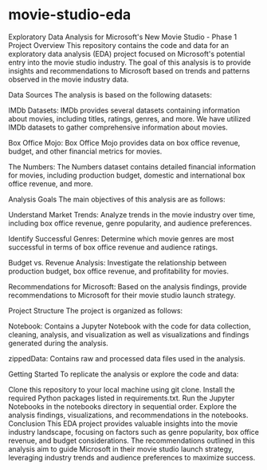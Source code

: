 # movie-studio-eda
Exploratory Data Analysis for Microsoft's New Movie Studio - Phase 1 Project
Overview
This repository contains the code and data for an exploratory data analysis (EDA) project focused on Microsoft's potential entry into the movie studio industry. The goal of this analysis is to provide insights and recommendations to Microsoft based on trends and patterns observed in the movie industry data.

Data Sources
The analysis is based on the following datasets:

IMDb Datasets: IMDb provides several datasets containing information about movies, including titles, ratings, genres, and more. We have utilized IMDb datasets to gather comprehensive information about movies.

Box Office Mojo: Box Office Mojo provides data on box office revenue, budget, and other financial metrics for movies.

The Numbers: The Numbers dataset contains detailed financial information for movies, including production budget, domestic and international box office revenue, and more.

Analysis Goals
The main objectives of this analysis are as follows:

Understand Market Trends: Analyze trends in the movie industry over time, including box office revenue, genre popularity, and audience preferences.

Identify Successful Genres: Determine which movie genres are most successful in terms of box office revenue and audience ratings.

Budget vs. Revenue Analysis: Investigate the relationship between production budget, box office revenue, and profitability for movies.

Recommendations for Microsoft: Based on the analysis findings, provide recommendations to Microsoft for their movie studio launch strategy.

Project Structure
The project is organized as follows:

Notebook: Contains a Jupyter Notebook with the code for data collection, cleaning, analysis, and visualization as well as visualizations and findings generated during the analysis.

zippedData: Contains raw and processed data files used in the analysis.

Getting Started
To replicate the analysis or explore the code and data:

Clone this repository to your local machine using git clone.
Install the required Python packages listed in requirements.txt.
Run the Jupyter Notebooks in the notebooks directory in sequential order.
Explore the analysis findings, visualizations, and recommendations in the notebooks.
Conclusion
This EDA project provides valuable insights into the movie industry landscape, focusing on factors such as genre popularity, box office revenue, and budget considerations. The recommendations outlined in this analysis aim to guide Microsoft in their movie studio launch strategy, leveraging industry trends and audience preferences to maximize success.
